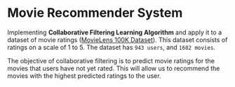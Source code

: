 # Movie Recommender System

Implementing **Collaborative Filtering Learning Algorithm** and apply it to a dataset of movie ratings ([MovieLens 100K Dataset](https://grouplens.org/datasets/movielens/100k/)).
This dataset consists of ratings on a scale of 1 to 5. The dataset has `943 users`, and `1682 movies`.

The objective of collaborative filtering is to predict movie ratings for the movies that users have not yet rated. This will allow us to recommend the movies with the highest predicted ratings to the user.